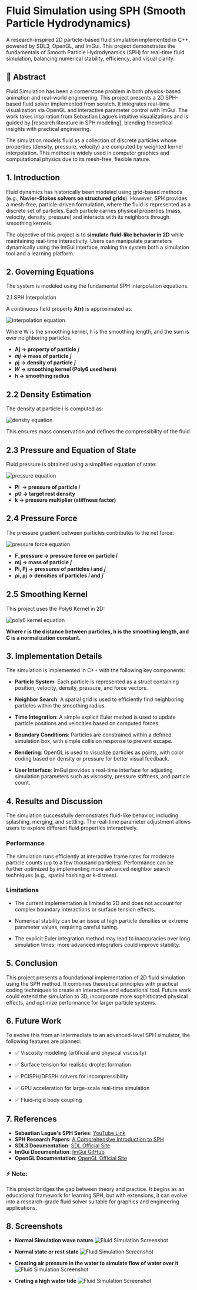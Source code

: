 # Fluid Simulation using SPH (Smooth Particle Hydrodynamics)

A research-inspired 2D particle-based fluid simulation implemented in C++, powered by SDL3, OpenGL, and ImGui.
This project demonstrates the fundamentals of Smooth Particle Hydrodynamics (SPH) for real-time fluid simulation, balancing numerical stability, efficiency, and visual clarity.

## 📖 Abstract

Fluid Simulation has been a cornerstone problem in both physics-based animation and real-world engineering. This project presents a 2D SPH-based fluid solver implemented from scratch. It integrates real-time visualization via OpenGL and interactive parameter control with ImGui. The work takes inspiration from Sebastian Lague’s intuitive visualizations and is guided by [research literature in SPH modeling], blending theoretical insights with practical engineering.

The simulation models fluid as a collection of discrete particles whose properties (density, pressure, velocity) are computed by weighted kernel interpolation. This method is widely used in computer graphics and computational physics due to its mesh-free, flexible nature.

## 1. Introduction

Fluid dynamics has historically been modeled using grid-based methods (e.g., **Navier–Stokes solvers on structured grids**). However, SPH provides a mesh-free, particle-driven formulation, where the fluid is represented as a discrete set of particles. Each particle carries physical properties (mass, velocity, density, pressure) and interacts with its neighbors through smoothing kernels.

The objective of this project is to **simulate fluid-like behavior in 2D** while maintaining real-time interactivity. Users can manipulate parameters dynamically using the ImGui interface, making the system both a simulation tool and a learning platform.

## 2. Governing Equations

The system is modeled using the fundamental SPH interpolation equations.

2.1 SPH Interpolation

A continuous field property **A(r)** is approximated as:

![interpolation equation](images/interpolation.png)

Where W is the smoothing kernel, h is the smoothing length, and the sum is over neighboring particles.


- **Aj ​→ property of particle 𝑗**
- **𝑚𝑗 → mass of particle 𝑗**
- **ρj → density of particle 𝑗**
- **𝑊 → smoothing kernel (Poly6 used here)**
- **h → smoothing radius**

## 2.2 Density Estimation

The density at particle i is computed as:

![density equation](images/Density.png)

This ensures mass conservation and defines the compressibility of the fluid.

## 2.3 Pressure and Equation of State

Fluid pressure is obtained using a simplified equation of state:

![pressure equation](images/pressure.png)

- **Pi ​ → pressure of particle 𝑖**
- **ρ0 ​→ target rest density**
- **k → pressure multiplier (stiffness factor)**

## 2.4 Pressure Force

The pressure gradient between particles contributes to the net force:

![pressure force equation](images/pForce.png)

- **F_pressure ​→ pressure force on particle 𝑖**
- **mj → mass of particle 𝑗**
- **Pi, Pj → pressures of particles 𝑖 and 𝑗**
- **ρi, ρj → densities of particles 𝑖 and 𝑗**

## 2.5 Smoothing Kernel

This project uses the Poly6 Kernel in 2D:

![poly6 kernel equation](images/kernel.png)

**Where r is the distance between particles, h is the smoothing length, and C is a normalization constant.**

## 3. Implementation Details

The simulation is implemented in C++ with the following key components:

- **Particle System**: Each particle is represented as a struct containing position, velocity, density, pressure, and force vectors.

- **Neighbor Search**: A spatial grid is used to efficiently find neighboring particles within the smoothing radius.

- **Time Integration**: A simple explicit Euler method is used to update particle positions and velocities based on computed forces.

- **Boundary Conditions**: Particles are constrained within a defined simulation box, with simple collision response to prevent escape.

- **Rendering**: OpenGL is used to visualize particles as points, with color coding based on density or pressure for better visual feedback.

- **User Interface**: ImGui provides a real-time interface for adjusting simulation parameters such as viscosity, pressure stiffness, and particle count.

## 4. Results and Discussion

The simulation successfully demonstrates fluid-like behavior, including splashing, merging, and settling. The real-time parameter adjustment allows users to explore different fluid properties interactively.

### Performance

The simulation runs efficiently at interactive frame rates for moderate particle counts (up to a few thousand particles). Performance can be further optimized by implementing more advanced neighbor search techniques (e.g., spatial hashing or k-d trees).

### Limitations

- The current implementation is limited to 2D and does not account for complex boundary interactions or surface tension effects.

- Numerical stability can be an issue at high particle densities or extreme parameter values, requiring careful tuning.
- The explicit Euler integration method may lead to inaccuracies over long simulation times; more advanced integrators could improve stability.

## 5. Conclusion

This project presents a foundational implementation of 2D fluid simulation using the SPH method. It combines theoretical principles with practical coding techniques to create an interactive and educational tool. Future work could extend the simulation to 3D, incorporate more sophisticated physical effects, and optimize performance for larger particle systems.


## 6. Future Work

To evolve this from an intermediate to an advanced-level SPH simulator, the following features are planned:

- ✅ Viscosity modeling (artificial and physical viscosity)

- ✅ Surface tension for realistic droplet formation

- ✅ PCISPH/DFSPH solvers for incompressibility
 
- ✅ GPU acceleration for large-scale real-time simulation
 
- ✅ Fluid–rigid body coupling


## 7. References

- **Sebastian Lague's SPH Series**: [YouTube Link](https://www.youtube.com/watch?v=rSKMYc1CQHE&t=355s)
- **SPH Research Papers**: [A Comprehensive Introduction to SPH](https://www.researchgate.net/publication/220660290_A_comprehensive_introduction_to_SPH_method)
- **SDL3 Documentation**: [SDL Official Site](https://www.libsdl.org/)
- **ImGui Documentation**: [ImGui GitHub](https://github.com/ocornut/imgui)
- **OpenGL Documentation**: [OpenGL Official Site](https://www.opengl.org/)



### ⚡ Note:

This project bridges the gap between theory and practice. It begins as an educational framework for learning SPH, but with extensions, it can evolve into a research-grade fluid solver suitable for graphics and engineering applications.


## 8. Screenshots

- **Normal Simulation wave nature**
![Fluid Simulation Screenshot](images/sim(2).png)

- **Normal state or rest state**
![Fluid Simulation Screenshot](images/sim(3).png)
- **Creating air pressure in the water to simulate flow of water over it**
![Fluid Simulation Screenshot](images/sim(4).png)
- **Crating a high water tide**
![Fluid Simulation Screenshot](images/sim(5).png)
